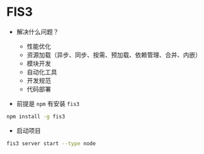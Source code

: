 FIS3
===

- 解决什么问题？
  - 性能优化
  - 资源加载（异步、同步、按需、预加载、依赖管理、合并、内嵌）
  - 模块开发
  - 自动化工具
  - 开发规范
  - 代码部署

- 前提是 `npm` 有安装 `fis3`

```bash
npm install -g fis3
```

- 启动项目

```bash
fis3 server start --type node
```
